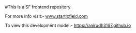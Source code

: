 #This is a SF frontend repository.

For more info visit:- www.starticfield.com

To view this development model:- https://anirudh3167.github.io
